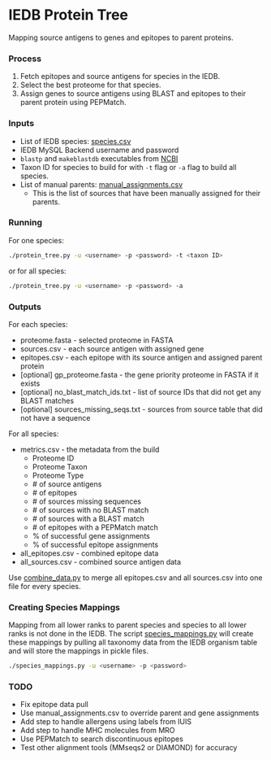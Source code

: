 # IEDB Protein Tree 

Mapping source antigens to genes and epitopes to parent proteins.

### Process
1. Fetch epitopes and source antigens for species in the IEDB.
2. Select the best proteome for that species.
3. Assign genes to source antigens using BLAST and epitopes to their parent protein using PEPMatch.

### Inputs
- List of IEDB species: [species.csv](species.csv)
- IEDB MySQL Backend username and password
- `blastp` and `makeblastdb` executables from [NCBI](https://ftp.ncbi.nlm.nih.gov/blast/executables/blast+/LATEST/)
- Taxon ID for species to build for with `-t` flag or `-a` flag to build all species.
- List of manual parents: [manual_assignments.csv](manual_assignments.csv)
    - This is the list of sources that have been manually assigned for their parents.

### Running
For one species:
``` bash
./protein_tree.py -u <username> -p <password> -t <taxon ID>
```
or for all species:
``` bash
./protein_tree.py -u <username> -p <password> -a
```

### Outputs

For each species:
- proteome.fasta - selected proteome in FASTA
- sources.csv - each source antigen with assigned gene
- epitopes.csv - each epitope with its source antigen and assigned parent protein
- [optional] gp_proteome.fasta - the gene priority proteome in FASTA if it exists
- [optional] no_blast_match_ids.txt - list of source IDs that did not get any BLAST matches
- [optional] sources_missing_seqs.txt - sources from source table that did not have a sequence

For all species:
- metrics.csv - the metadata from the build
    - Proteome ID
    - Proteome Taxon
    - Proteome Type
    - \# of source antigens
    - \# of epitopes
    - \# of sources missing sequences
    - \# of sources with no BLAST match
    - \# of sources with a BLAST match
    - \# of epitopes with a PEPMatch match
    - % of successful gene assignments
    - % of successful epitope assignments
- all_epitopes.csv - combined epitope data
- all_sources.csv - combined source antigen data

Use [combine_data.py](combine_data.py) to merge all epitopes.csv and all sources.csv into one file for every species.

### Creating Species Mappings

Mapping from all lower ranks to parent species and species to all lower ranks is not done in the IEDB. The script [species_mappings.py](create_species_mappings.py) will create these mappings by pulling all taxonomy data from the IEDB organism table and will store the mappings in pickle files.

```bash
./species_mappings.py -u <username> -p <password>
```

### TODO
- Fix epitope data pull
- Use manual_assignments.csv to override parent and gene assignments
- Add step to handle allergens using labels from IUIS
- Add step to handle MHC molecules from MRO
- Use PEPMatch to search discontinuous epitopes
- Test other alignment tools (MMseqs2 or DIAMOND) for accuracy
